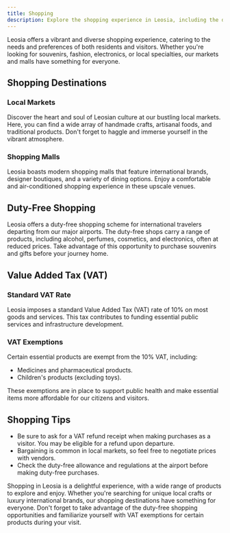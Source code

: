 ```yaml
---
title: Shopping
description: Explore the shopping experience in Leosia, including the duty-free scheme and VAT regulations.
---
```


Leosia offers a vibrant and diverse shopping experience, catering to the needs and preferences of both residents and visitors. Whether you're looking for souvenirs, fashion, electronics, or local specialties, our markets and malls have something for everyone.

## Shopping Destinations

### Local Markets
Discover the heart and soul of Leosian culture at our bustling local markets. Here, you can find a wide array of handmade crafts, artisanal foods, and traditional products. Don't forget to haggle and immerse yourself in the vibrant atmosphere.

### Shopping Malls
Leosia boasts modern shopping malls that feature international brands, designer boutiques, and a variety of dining options. Enjoy a comfortable and air-conditioned shopping experience in these upscale venues.

## Duty-Free Shopping

Leosia offers a duty-free shopping scheme for international travelers departing from our major airports. The duty-free shops carry a range of products, including alcohol, perfumes, cosmetics, and electronics, often at reduced prices. Take advantage of this opportunity to purchase souvenirs and gifts before your journey home.

## Value Added Tax (VAT)

### Standard VAT Rate
Leosia imposes a standard Value Added Tax (VAT) rate of 10% on most goods and services. This tax contributes to funding essential public services and infrastructure development.

### VAT Exemptions
Certain essential products are exempt from the 10% VAT, including:
- Medicines and pharmaceutical products.
- Children's products (excluding toys).

These exemptions are in place to support public health and make essential items more affordable for our citizens and visitors.

## Shopping Tips

- Be sure to ask for a VAT refund receipt when making purchases as a visitor. You may be eligible for a refund upon departure.
- Bargaining is common in local markets, so feel free to negotiate prices with vendors.
- Check the duty-free allowance and regulations at the airport before making duty-free purchases.

Shopping in Leosia is a delightful experience, with a wide range of products to explore and enjoy. Whether you're searching for unique local crafts or luxury international brands, our shopping destinations have something for everyone. Don't forget to take advantage of the duty-free shopping opportunities and familiarize yourself with VAT exemptions for certain products during your visit.
